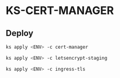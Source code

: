 # KS-CERT-MANAGER

## Deploy

```bash
ks apply <ENV> -c cert-manager
```

```bash
ks apply <ENV> -c letsencrypt-staging
```

```bash
ks apply <ENV> -c ingress-tls
```
